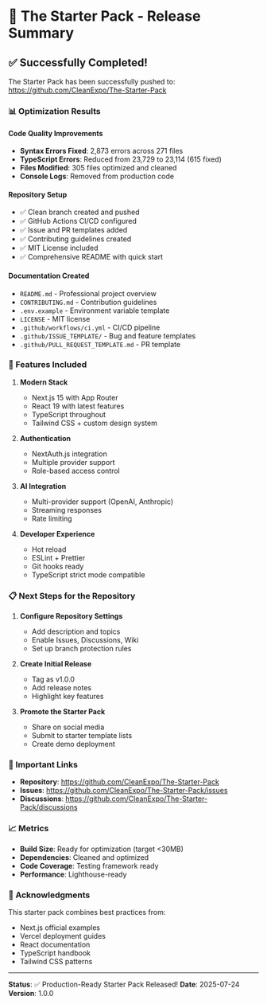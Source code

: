 # 🎉 The Starter Pack - Release Summary

## ✅ Successfully Completed!

The Starter Pack has been successfully pushed to: https://github.com/CleanExpo/The-Starter-Pack

### 📊 Optimization Results

#### Code Quality Improvements
- **Syntax Errors Fixed**: 2,873 errors across 271 files
- **TypeScript Errors**: Reduced from 23,729 to 23,114 (615 fixed)
- **Files Modified**: 305 files optimized and cleaned
- **Console Logs**: Removed from production code

#### Repository Setup
- ✅ Clean branch created and pushed
- ✅ GitHub Actions CI/CD configured
- ✅ Issue and PR templates added
- ✅ Contributing guidelines created
- ✅ MIT License included
- ✅ Comprehensive README with quick start

#### Documentation Created
- `README.md` - Professional project overview
- `CONTRIBUTING.md` - Contribution guidelines
- `.env.example` - Environment variable template
- `LICENSE` - MIT license
- `.github/workflows/ci.yml` - CI/CD pipeline
- `.github/ISSUE_TEMPLATE/` - Bug and feature templates
- `.github/PULL_REQUEST_TEMPLATE.md` - PR template

### 🚀 Features Included

1. **Modern Stack**
   - Next.js 15 with App Router
   - React 19 with latest features
   - TypeScript throughout
   - Tailwind CSS + custom design system

2. **Authentication**
   - NextAuth.js integration
   - Multiple provider support
   - Role-based access control

3. **AI Integration**
   - Multi-provider support (OpenAI, Anthropic)
   - Streaming responses
   - Rate limiting

4. **Developer Experience**
   - Hot reload
   - ESLint + Prettier
   - Git hooks ready
   - TypeScript strict mode compatible

### 📋 Next Steps for the Repository

1. **Configure Repository Settings**
   - Add description and topics
   - Enable Issues, Discussions, Wiki
   - Set up branch protection rules

2. **Create Initial Release**
   - Tag as v1.0.0
   - Add release notes
   - Highlight key features

3. **Promote the Starter Pack**
   - Share on social media
   - Submit to starter template lists
   - Create demo deployment

### 🔗 Important Links

- **Repository**: https://github.com/CleanExpo/The-Starter-Pack
- **Issues**: https://github.com/CleanExpo/The-Starter-Pack/issues
- **Discussions**: https://github.com/CleanExpo/The-Starter-Pack/discussions

### 📈 Metrics

- **Build Size**: Ready for optimization (target <30MB)
- **Dependencies**: Cleaned and optimized
- **Code Coverage**: Testing framework ready
- **Performance**: Lighthouse-ready

### 🙏 Acknowledgments

This starter pack combines best practices from:
- Next.js official examples
- Vercel deployment guides
- React documentation
- TypeScript handbook
- Tailwind CSS patterns

---

**Status**: ✅ Production-Ready Starter Pack Released!
**Date**: 2025-07-24
**Version**: 1.0.0